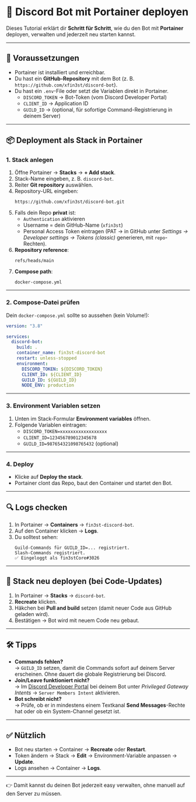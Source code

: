 # 🚀 Discord Bot mit Portainer deployen

Dieses Tutorial erklärt dir **Schritt für Schritt**, wie du den Bot mit **Portainer** deployen, verwalten und jederzeit neu starten kannst.

---

## 🔑 Voraussetzungen
- Portainer ist installiert und erreichbar.  
- Du hast ein **GitHub-Repository** mit dem Bot (z. B. `https://github.com/xfin3st/discord-bot`).  
- Du hast ein `.env`-File oder setzt die Variablen direkt in Portainer.  
  - `DISCORD_TOKEN` → Bot-Token (vom Discord Developer Portal)  
  - `CLIENT_ID` → Application ID  
  - `GUILD_ID` → (optional, für sofortige Command-Registrierung in deinem Server)  

---

## 📦 Deployment als Stack in Portainer

### 1. Stack anlegen
1. Öffne Portainer → **Stacks** → **+ Add stack**.  
2. Stack-Name eingeben, z. B. `discord-bot`.  
3. Reiter **Git repository** auswählen.  
4. Repository-URL eingeben:  
   ```
   https://github.com/xfin3st/discord-bot.git
   ```
5. Falls dein Repo **privat** ist:
   - `Authentication` aktivieren  
   - Username = dein GitHub-Name (`xfin3st`)  
   - Personal Access Token eintragen (PAT → in GitHub unter *Settings → Developer settings → Tokens (classic)* generieren, mit `repo`-Rechten).  
6. **Repository reference**:  
   ```
   refs/heads/main
   ```
7. **Compose path**:  
   ```
   docker-compose.yml
   ```

---

### 2. Compose-Datei prüfen
Dein `docker-compose.yml` sollte so aussehen (kein Volume!):

```yaml
version: "3.8"

services:
  discord-bot:
    build: .
    container_name: fin3st-discord-bot
    restart: unless-stopped
    environment:
      DISCORD_TOKEN: ${DISCORD_TOKEN}
      CLIENT_ID: ${CLIENT_ID}
      GUILD_ID: ${GUILD_ID}
      NODE_ENV: production
```

---

### 3. Environment Variablen setzen
1. Unten im Stack-Formular **Environment variables** öffnen.  
2. Folgende Variablen eintragen:
   - `DISCORD_TOKEN=xxxxxxxxxxxxxxxxxx`  
   - `CLIENT_ID=123456789012345678`  
   - `GUILD_ID=987654321098765432` (optional)  

---

### 4. Deploy
- Klicke auf **Deploy the stack**.  
- Portainer clont das Repo, baut den Container und startet den Bot.  

---

## 🔍 Logs checken
1. In Portainer → **Containers** → `fin3st-discord-bot`.  
2. Auf den Container klicken → **Logs**.  
3. Du solltest sehen:
   ```
   Guild-Commands für GUILD_ID=... registriert.
   Slash-Commands registriert.
   ✅ Eingeloggt als fin3stCore#3026
   ```

---

## 🔄 Stack neu deployen (bei Code-Updates)
1. In Portainer → **Stacks** → `discord-bot`.  
2. **Recreate** klicken.  
3. Häkchen bei **Pull and build** setzen (damit neuer Code aus GitHub geladen wird).  
4. Bestätigen → Bot wird mit neuem Code neu gebaut.  

---

## 🛠️ Tipps
- **Commands fehlen?**  
  → `GUILD_ID` setzen, damit die Commands sofort auf deinem Server erscheinen. Ohne dauert die globale Registrierung bei Discord.  
- **Join/Leave funktioniert nicht?**  
  → Im [Discord Developer Portal](https://discord.com/developers/applications) bei deinem Bot unter *Privileged Gateway Intents* → `Server Members Intent` aktivieren.  
- **Bot schreibt nicht?**  
  → Prüfe, ob er in mindestens einem Textkanal **Send Messages**-Rechte hat oder ob ein System-Channel gesetzt ist.  

---

## ✅ Nützlich
- Bot neu starten → Container → **Recreate** oder **Restart**.  
- Token ändern → Stack → **Edit** → Environment-Variable anpassen → **Update**.  
- Logs ansehen → Container → **Logs**.  

---

👉 Damit kannst du deinen Bot jederzeit easy verwalten, ohne manuell auf den Server zu müssen.  
